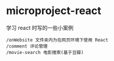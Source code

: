 # microproject-react
学习 react 时写的一些小案例

```
/onWebsite 文件夹内为在网页环境下使用 React
/comment 评论管理
/movie-search 电影搜索(基于豆瓣)
```
